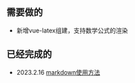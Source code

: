 ## 需要做的

- 新增vue-latex组建，支持数学公式的渲染

## 已经完成的

- 2023.2.16 [markdown使用方法](../common/markdown/README.md)

